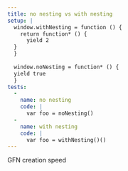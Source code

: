 ```yaml
---
title: no nesting vs with nesting
setup: |
  window.withNesting = function () {
    return function* () {
      yield 2
  }
  }
  
  window.noNesting = function* () {
  yield true
  }
tests:
  -
    name: no nesting
    code: |
      var foo = noNesting()
  -
    name: with nesting
    code: |
      var foo = withNesting()()
---
```

GFN creation speed
